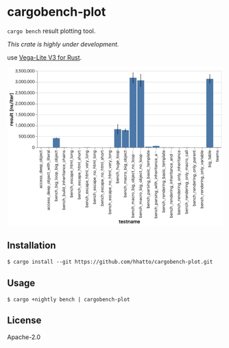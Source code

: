 # cargobench-plot

`cargo bench` result plotting tool.

*This crate is highly under development.*

use [Vega-Lite V3 for Rust](https://crates.io/crates/vega_lite_3).

![sample of tera benchmark result](./samples/tera-bench.png)

## Installation

```
$ cargo install --git https://github.com/hhatto/cargobench-plot.git
```

## Usage

```
$ cargo +nightly bench | cargobench-plot
```

## License
Apache-2.0
